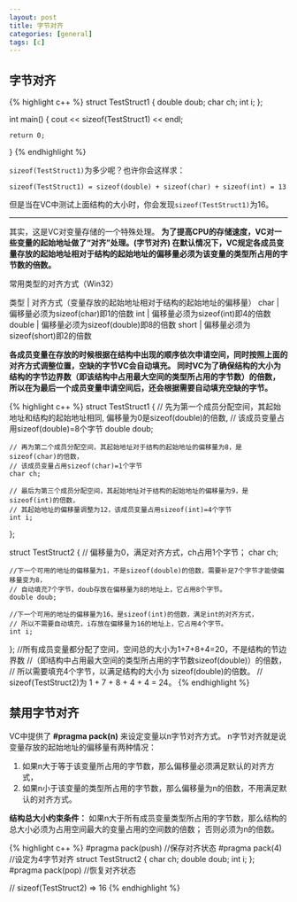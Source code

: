 ```yaml
---
layout: post
title: 字节对齐
categories: [general]
tags: [c]
---
```


## 字节对齐 ##

{% highlight c++ %}
struct TestStruct1
{ 
    double doub; 
    char ch; 
    int i; 
};

int main()
{
    cout << sizeof(TestStruct1) << endl;
 
    return 0;
}
{% endhighlight %}

`sizeof(TestStruct1)`为多少呢？也许你会这样求： 

    sizeof(TestStruct1) = sizeof(double) + sizeof(char) + sizeof(int) = 13

但是当在VC中测试上面结构的大小时，你会发现`sizeof(TestStruct1)`为16。

----------

其实，这是VC对变量存储的一个特殊处理。
**为了提高CPU的存储速度，VC对一些变量的起始地址做了“对齐”处理。(字节对齐)
在默认情况下，VC规定各成员变量存放的起始地址相对于结构的起始地址的偏移量必须为该变量的类型所占用的字节数的倍数。**

常用类型的对齐方式（Win32） 

	
类型		| 对齐方式（变量存放的起始地址相对于结构的起始地址的偏移量）
char    | 偏移量必须为sizeof(char)即1的倍数
int	    | 偏移量必须为sizeof(int)即4的倍数
double	| 偏移量必须为sizeof(double)即8的倍数
short	| 偏移量必须为sizeof(short)即2的倍数

**各成员变量在存放的时候根据在结构中出现的顺序依次申请空间，同时按照上面的对齐方式调整位置，空缺的字节VC会自动填充。
同时VC为了确保结构的大小为结构的字节边界数（即该结构中占用最大空间的类型所占用的字节数）的倍数，
所以在为最后一个成员变量申请空间后，还会根据需要自动填充空缺的字节。**

{% highlight c++ %}
struct TestStruct1
{
    // 先为第一个成员分配空间，其起始地址和结构的起始地址相同, 偏移量为0是sizeof(double)的倍数, 
    // 该成员变量占用sizeof(double)=8个字节
    double doub; 

    // 再为第二个成员分配空间，其起始地址对于结构的起始地址的偏移量为8，是sizeof(char)的倍数，
    // 该成员变量占用sizeof(char)=1个字节
    char ch;    

    // 最后为第三个成员分配空间，其起始地址对于结构的起始地址的偏移量为9，是sizeof(int)的倍数，
    // 其起始地址的偏移量调整为12，该成员变量占用sizeof(int)=4个字节
    int i;          
};

struct TestStruct2
{
    // 偏移量为0，满足对齐方式，ch占用1个字节；
    char ch;       

    //下一个可用的地址的偏移量为1，不是sizeof(double)的倍数，需要补足7个字节才能使偏移量变为8，
    // 自动填充7个字节，doub存放在偏移量为8的地址上，它占用8个字节。   
    double doub;    

    //下一个可用的地址的偏移量为16，是sizeof(int)的倍数，满足int的对齐方式，
    // 所以不需要自动填充，i存放在偏移量为16的地址上，它占用4个字节。
    int i;          

};
//所有成员变量都分配了空间，空间总的大小为1+7+8+4=20，不是结构的节边界数
//（即结构中占用最大空间的类型所占用的字节数sizeof(double)）的倍数，
// 所以需要填充4个字节，以满足结构的大小为 sizeof(double)的倍数。
// sizeof(TestStruct2)为 1 + 7 + 8 + 4 + 4 = 24。
{% endhighlight %}

## 禁用字节对齐 ##
VC中提供了 **#pragma pack(n)** 来设定变量以n字节对齐方式。
n字节对齐就是说变量存放的起始地址的偏移量有两种情况：

1. 如果n大于等于该变量所占用的字节数，那么偏移量必须满足默认的对齐方式，
1. 如果n小于该变量的类型所占用的字节数，那么偏移量为n的倍数，不用满足默认的对齐方式。

**结构总大小约束条件：**
如果n大于所有成员变量类型所占用的字节数，那么结构的总大小必须为占用空间最大的变量占用的空间数的倍数；
否则必须为n的倍数。

{% highlight c++ %}
#pragma pack(push)     //保存对齐状态 
#pragma pack(4)        //设定为4字节对齐 
struct TestStruct2 
{ 
    char ch; 
    double doub; 
    int i; 
}; 
#pragma pack(pop)    //恢复对齐状态

// sizeof(TestStruct2) => 16
{% endhighlight %}
